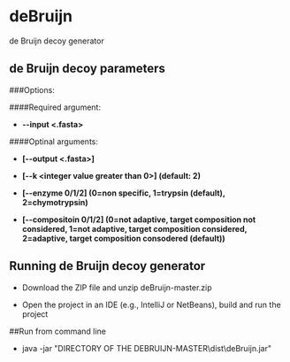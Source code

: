 # deBruijn
de Bruijn decoy generator



de Bruijn decoy parameters
--------------------------
###Options:

####Required argument:

-  **--input <.fasta>** 

####Optinal arguments:

-  **[--output <.fasta>]**

-  **[--k <integer value greater than 0>] (default: 2)**

-  **[--enzyme 0/1/2] (0=non specific, 1=trypsin (default), 2=chymotrypsin)**

- **[--compositoin 0/1/2] (0=not adaptive, target composition not considered, 1=not adaptive, target composition considered, 2=adaptive, target composition consodered (default))**


Running de Bruijn decoy generator
---------------------------------

- Download the ZIP file and unzip deBruijn-master.zip

- Open the project in an IDE (e.g., IntelliJ or NetBeans), build and run the project

##Run from command line

- java -jar "DIRECTORY OF THE DEBRUIJN-MASTER\dist\deBruijn.jar"

